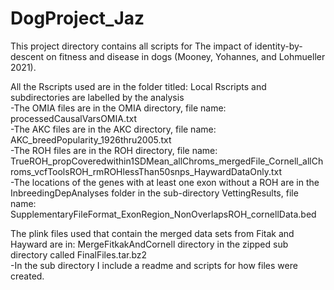 # DogProject_Jaz

This project directory contains all scripts for The impact of identity-by-descent on fitness and disease in dogs (Mooney, Yohannes, and Lohmueller 2021).  

All the Rscripts used are in the folder titled: Local Rscripts and subdirectories are labelled by the analysis  
	-The OMIA files are in the OMIA directory, file name: processedCausalVarsOMIA.txt  
	-The AKC files are in the AKC directory, file name: AKC_breedPopularity_1926thru2005.txt  
	-The ROH files are in the ROH directory, file name: TrueROH_propCoveredwithin1SDMean_allChroms_mergedFile_Cornell_allChroms_vcfToolsROH_rmROHlessThan50snps_HaywardDataOnly.txt  
	-The locations of the genes with at least one exon without a ROH are in the InbreedingDepAnalyses folder in the sub-directory VettingResults, file name: SupplementaryFileFormat_ExonRegion_NonOverlapsROH_cornellData.bed   

The plink files used that contain the merged data sets from Fitak and Hayward are in: MergeFitkakAndCornell directory in the zipped sub directory called FinalFiles.tar.bz2  
	-In the sub directory I include a readme and scripts for how files were created.  


